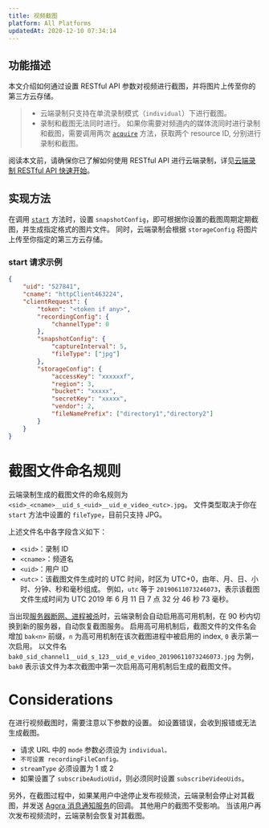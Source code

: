 ```yaml
---
title: 视频截图
platform: All Platforms
updatedAt: 2020-12-10 07:34:14
---
```

## 功能描述

本文介绍如何通过设置 RESTful API 参数对视频进行截图，并将图片上传至你的第三方云存储。

> - 云端录制只支持在单流录制模式（`individual`）下进行截图。
> - 录制和截图无法同时进行。 如果你需要对频道内的媒体流同时进行录制和截图，需要调用两次 [`acquire`](https://docs.agora.io/cn/cloud-recording/restfulapi/#/云端录制/acquire) 方法，获取两个 resource ID, 分别进行录制和截图。


阅读本文前，请确保你已了解如何使用 RESTful API 进行云端录制，详见[云端录制 RESTful API 快速开始](https://docs.agora.io/cn/cloud-recording/cloud_recording_rest)。

## 实现方法

在调用 [`start`](https://docs.agora.io/cn/cloud-recording/restfulapi/#/云端录制/start) 方法时，设置 `snapshotConfig`，即可根据你设置的截图周期定期截图，并生成指定格式的图片文件。 同时，云端录制会根据 `storageConfig` 将图片上传至你指定的第三方云存储。

### start 请求示例

```json
{
    "uid": "527841",
    "cname": "httpClient463224",
    "clientRequest": {
        "token": "<token if any>",
        "recordingConfig": {
            "channelType": 0
        }, 
        "snapshotConfig": {
            "captureInterval": 5,
            "fileType": ["jpg"]
        },
        "storageConfig": {
            "accessKey": "xxxxxxf",
            "region": 3,
            "bucket": "xxxxx",
            "secretKey": "xxxxx",
            "vendor": 2,
            "fileNamePrefix": ["directory1","directory2"]
        }
    }
}
```
# 截图文件命名规则

云端录制生成的截图文件的命名规则为 `<sid>_<cname>__uid_s_<uid>__uid_e_video_<utc>.jpg`。 文件类型取决于你在 `start` 方法中设置的 `fileType`，目前只支持 JPG。

上述文件名中各字段含义如下：

- `<sid>`：录制 ID
- `<cname>`：频道名
- `<uid>`：用户 ID
- `<utc>`：该截图文件生成时的 UTC 时间，时区为 UTC+0，由年、月、日、小时、分钟、秒和毫秒组成。 例如，`utc` 等于 `20190611073246073`，表示该截图文件生成时间为 UTC 2019 年 6 月 11 日 7 点 32 分 46 秒 73 毫秒。

当出现[服务器断网、进程被杀](https://docs.agora.io/cn/faq/high-availability)时，云端录制会自动启用高可用机制，在 90 秒内切换到新的服务器，自动恢复截图服务。 启用高可用机制后，截图文件的文件名会增加 `bak<n>` 前缀，`n` 为高可用机制在该次截图进程中被启用的 index, `0` 表示第一次启用。 以文件名 `bak0_sid_channel1__uid_s_123__uid_e_video_20190611073246073.jpg` 为例，`bak0` 表示该文件为本次截图中第一次启用高可用机制后生成的截图文件。

# Considerations

在进行视频截图时，需要注意以下参数的设置。 如设置错误，会收到报错或无法生成截图。

- 请求 URL 中的 `mode` 参数必须设为 `individual。`
- `不可设置 recordingFileConfig。`
- `streamType` 必须设置为 1 或 2
- 如果设置了 `subscribeAudioUid`，则必须同时设置 `subscribeVideoUids`。

另外，在截图过程中，如果某用户中途停止发布视频流，云端录制会停止对其截图，并发送 [Agora 消息通知服务](https://docs.agora.io/cn/cloud-recording/cloud_recording_callback_rest)的回调。 其他用户的截图不受影响。 当该用户再次发布视频流时，云端录制会恢复对其截图。